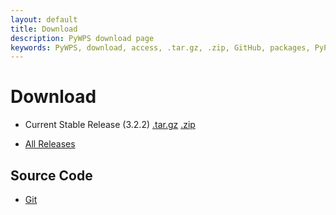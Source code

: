 ```yaml
---
layout: default
title: Download
description: PyWPS download page
keywords: PyWPS, download, access, .tar.gz, .zip, GitHub, packages, PyPI
---
```


# Download

* Current Stable Release (3.2.2) [.tar.gz](https://github.com/geopython/pywps/archive/pywps-3.2.2.tar.gz) [.zip](https://github.com/geopython/pywps/archive/pywps-3.2.2.zip)

* [All Releases](https://github.com/geopython/PyWPS/releases)

## Source Code

* [Git](https://github.com/geopython/pywps)
